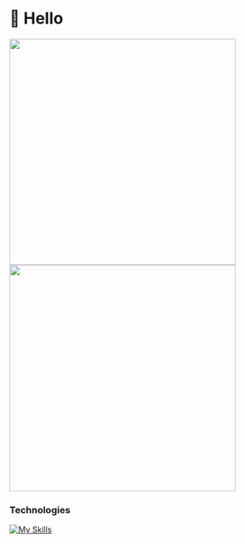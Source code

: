 
# 👋 Hello
<div display="flex">
   <img src="https://github-readme-stats.vercel.app/api?username=menzstu&show_icons=true&theme=tokyonight&include_all_commits=true&locale=pt-br" heigh="400px" width="400px"/>
  <img src="https://github-readme-stats.vercel.app/api/top-langs/?username=menzstu&theme=tokyonight&layout=compact&custom_title=Tecnologias&langs_count=9" heigh="420px" width="400px"/>
</div>

###  Technologies
[![My Skills](https://skillicons.dev/icons?i=ruby,javascript,node)](https://skillicons.dev)
